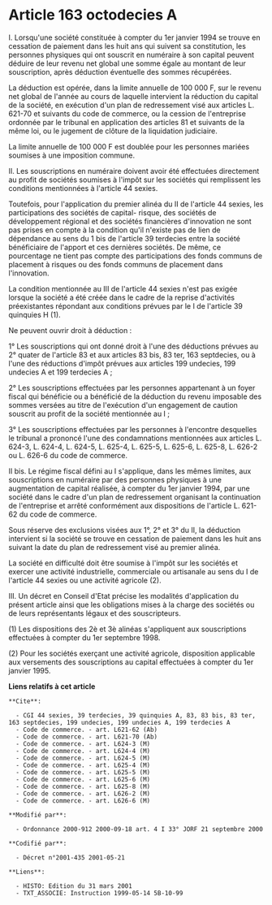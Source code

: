 # Article 163 octodecies A

I.  Lorsqu'une société constituée à compter du 1er janvier 1994 se trouve en cessation de paiement dans les huit ans qui
suivent sa constitution, les personnes physiques qui ont souscrit en numéraire à son capital peuvent déduire de leur revenu
net global une somme égale au montant de leur souscription, après déduction éventuelle des sommes récupérées.

La déduction est opérée, dans la limite annuelle de 100 000 F, sur le revenu net global de l'année au cours de laquelle
intervient la réduction du capital de la société, en exécution d'un plan de redressement visé aux articles L. 621-70 et
suivants du code de commerce, ou la cession de l'entreprise ordonnée par le tribunal en application des articles 81 et
suivants de la même loi, ou le jugement de clôture de la liquidation judiciaire.

La limite annuelle de 100 000 F est doublée pour les personnes mariées soumises à une imposition commune.

II. Les souscriptions en numéraire doivent avoir été effectuées directement au profit de sociétés soumises à l'impôt sur les
sociétés qui remplissent les conditions mentionnées à l'article 44 sexies.

Toutefois, pour l'application du premier alinéa du II de l'article 44 sexies, les participations des sociétés de capital-
risque, des sociétés de développement régional et des sociétés financières d'innovation ne sont pas prises en compte à la
condition qu'il n'existe pas de lien de dépendance au sens du 1 bis de l'article 39 terdecies entre la société bénéficiaire
de l'apport et ces dernières sociétés. De même, ce pourcentage ne tient pas compte des participations des fonds communs de
placement à risques ou des fonds communs de placement dans l'innovation.

La condition mentionnée au III de l'article 44 sexies n'est pas exigée lorsque la société a été créée dans le cadre de la
reprise d'activités préexistantes répondant aux conditions prévues par le I de l'article 39 quinquies H (1).

Ne peuvent ouvrir droit à déduction :

1° Les souscriptions qui ont donné droit à l'une des déductions prévues au 2° quater de l'article 83 et aux articles 83 bis,
83 ter, 163 septdecies, ou à l'une des réductions d'impôt prévues aux articles 199 undecies, 199 undecies A et 199 terdecies
A ;

2° Les souscriptions effectuées par les personnes appartenant à un foyer fiscal qui bénéficie ou a bénéficié de la déduction
du revenu imposable des sommes versées au titre de l'exécution d'un engagement de caution souscrit au profit de la société
mentionnée au I ;

3° Les souscriptions effectuées par les personnes à l'encontre desquelles le tribunal a prononcé l'une des condamnations
mentionnées aux articles L. 624-3, L. 624-4, L. 624-5, L. 625-4, L. 625-5, L. 625-6, L. 625-8, L. 626-2 ou L. 626-6 du code
de commerce.

II bis. Le régime fiscal défini au I s'applique, dans les mêmes limites, aux souscriptions en numéraire par des personnes
physiques à une augmentation de capital réalisée, à compter du 1er janvier 1994, par une société dans le cadre d'un plan de
redressement organisant la continuation de l'entreprise et arrêté conformément aux dispositions de l'article L. 621-62 du
code de commerce.

Sous réserve des exclusions visées aux 1°, 2° et 3° du II, la déduction intervient si la société se trouve en cessation de
paiement dans les huit ans suivant la date du plan de redressement visé au premier alinéa.

La société en difficulté doit être soumise à l'impôt sur les sociétés et exercer une activité industrielle, commerciale ou
artisanale au sens du I de l'article 44 sexies ou une activité agricole (2).

III. Un décret en Conseil d'Etat précise les modalités d'application du présent article ainsi que les obligations mises à la
charge des sociétés ou de leurs représentants légaux et des souscripteurs.

(1) Les dispositions des 2è et 3è alinéas s'appliquent aux souscriptions effectuées à compter du 1er septembre 1998.

(2) Pour les sociétés exerçant une activité agricole, disposition applicable aux versements des souscriptions au capital
effectuées à compter du 1er janvier 1995.

**Liens relatifs à cet article**

	**Cite**:

	  - CGI 44 sexies, 39 terdecies, 39 quinquies A, 83, 83 bis, 83 ter, 163 septdecies, 199 undecies, 199 undecies A, 199 terdecies A
	  - Code de commerce. - art. L621-62 (Ab)
	  - Code de commerce. - art. L621-70 (Ab)
	  - Code de commerce. - art. L624-3 (M)
	  - Code de commerce. - art. L624-4 (M)
	  - Code de commerce. - art. L624-5 (M)
	  - Code de commerce. - art. L625-4 (M)
	  - Code de commerce. - art. L625-5 (M)
	  - Code de commerce. - art. L625-6 (M)
	  - Code de commerce. - art. L625-8 (M)
	  - Code de commerce. - art. L626-2 (M)
	  - Code de commerce. - art. L626-6 (M)

	**Modifié par**:

	  - Ordonnance 2000-912 2000-09-18 art. 4 I 33° JORF 21 septembre 2000

	**Codifié par**:

	  - Décret n°2001-435 2001-05-21

	**Liens**:

	  - HISTO: Edition du 31 mars 2001
	  - TXT_ASSOCIE: Instruction 1999-05-14 5B-10-99
